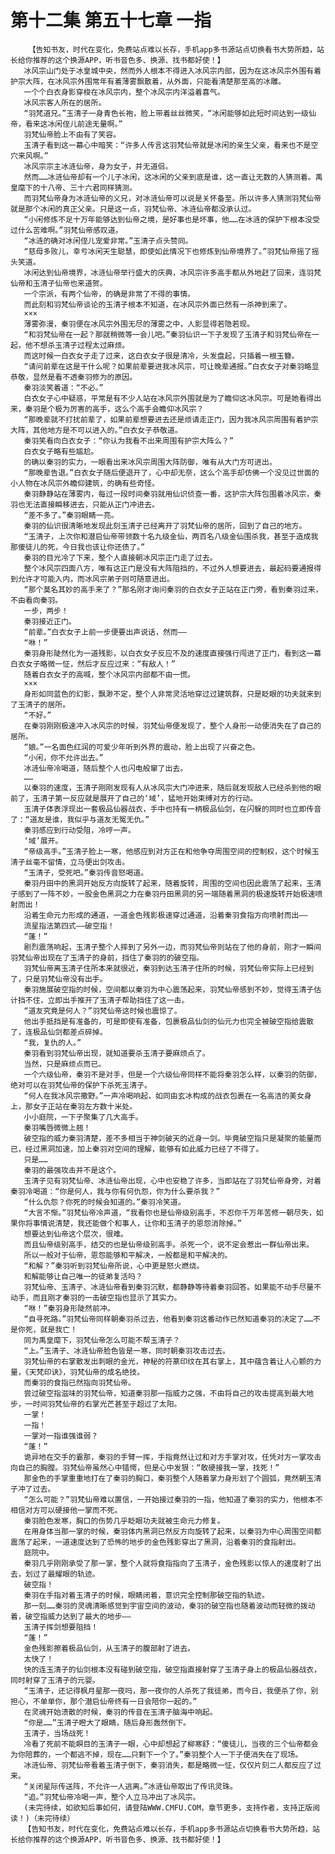 # 第十二集 第五十七章 一指
        【告知书友，时代在变化，免费站点难以长存，手机app多书源站点切换看书大势所趋，站长给你推荐的这个换源APP，听书音色多、换源、找书都好使！】
       冰风宗山门处于冰皇城中央，然而外人根本不得进入冰风宗内部，因为在这冰风宗外围有着护宗大阵，在冰风宗外围常年有着薄雾飘散着，从外面，只能看清楚那至高的冰雕。
       一个个白衣身影穿梭在冰风宗内，整个冰风宗内洋溢着喜气。
       冰风宗客人所在的居所。
       “羽梵道兄。”玉清子一身青色长袍，脸上带着丝丝微笑，“冰闲能够如此短时间达到一级仙帝，看来这冰闲侄儿前途无量啊。”
       羽梵仙帝脸上不由有了笑容。
       玉清子看到这一幕心中暗笑：“许多人传言这羽梵仙帝就是冰闲的亲生父亲，看来也不是空穴来风啊。”
       冰风宗宗主冰涟仙帝，身为女子，并无道侣。
       然而……冰涟仙帝却有一个儿子冰闲，这冰闲的父亲到底是谁，这一直让无数的人猜测着。禹皇麾下的十八帝、三十六君同样猜测。
       而羽梵仙帝身为冰涟仙帝的义兄，对冰涟仙帝可以说是关怀备至。所以许多人猜测羽梵仙帝就是那个冰闲的真正父亲。只是这一点，羽梵仙帝、冰涟仙帝都没承认过。
       “小闲修炼不足十万年能够达到仙帝之境，是好事也是坏事，他……在冰涟的保护下根本没受过什么苦难啊。”羽梵仙帝感叹道。
       “冰涟的确对冰闲侄儿宠爱非常。”玉清子点头赞同。
       “慈母多败儿，幸亏冰闲天生聪慧，即使如此情况下也修炼到仙帝境界了。”羽梵仙帝摇了摇头笑道。
       冰闲达到仙帝境界，冰涟仙帝举行盛大的庆典，冰风宗许多高手都从外地赶了回来，连羽梵仙帝和玉清子仙帝也来道贺。
       一个宗派，有两个仙帝，的确是非常了不得的事情。
       而此刻和羽梵仙帝谈论的玉清子根本不知道，在冰风宗外面已然有一杀神到来了。
       ×××
       薄雾弥漫，秦羽便在冰风宗外围无尽的薄雾之中，人影显得若隐若现。
       “和羽梵仙帝在一起？那就稍微等一会儿吧。”秦羽仙识一下子发现了玉清子和羽梵仙帝在一起，他不想杀玉清子过程太过麻烦。
       而这时候一白衣女子走了过来，这白衣女子很是清冷，头发盘起，只插着一根玉簪。
       “请问前辈在这是干什么呢？如果前辈要进我冰风宗，可让晚辈通报。”白衣女子对秦羽略显恭敬，显然是看不透秦羽修为的原因。
       秦羽淡笑着道：“不必。”
       白衣女子心中疑惑，平常是有不少人站在冰风宗外围就是为了瞻仰这冰风宗。可是她看得出来，秦羽是个极为厉害的高手，这么个高手会瞻仰冰风宗？
       “那晚辈就不打扰前辈了，如果前辈想要进去还是烦请走正门，因为我冰风宗周围有着护宗大阵，其他地方是不可以进入的。”白衣女子恭敬道。
       秦羽笑看向白衣女子：“你认为我看不出来周围有护宗大阵么？”
       白衣女子略有些尴尬。
       的确以秦羽的实力，一眼看出来冰风宗周围大阵防御，唯有从大门方可进出。
       “那晚辈告退。”白衣女子随后便退开了，心中却无奈，这么个高手却仿佛一个没见过世面的小人物在冰风宗外瞻仰建筑，的确有些奇怪。
       秦羽静静站在薄雾内，每过一段时间秦羽就用仙识侦查一番，这护宗大阵包围着冰风宗，秦羽也无法直接瞬移进去，只能从正门冲进去。
       “差不多了。”秦羽眼睛一亮。
       秦羽的仙识很清晰地发现此刻玉清子已经离开了羽梵仙帝的居所，回到了自己的地方。
       “玉清子，上次你和潜启仙帝带领数十名九级金仙，两百名八级金仙围杀我，甚至于造成我那傻徒儿的死，今日我也该让你还债了。”
       秦羽的目光冷了下来，整个人直接朝冰风宗正门走了过去。
       整个冰风宗四面八方，唯有这正门是没有大阵阻挡的，不过外人想要进去，最起码要通报得到允许才可能入内，而冰风宗弟子则可随意进出。
       “那个莫名其妙的高手来了？”那名刚才询问秦羽的白衣女子正站在正门旁，看到秦羽过来，不由看向秦羽。
       一步，两步！
       秦羽接近正门。
       “前辈。”白衣女子上前一步便要出声说话，然而——
       “咻！”
       秦羽身形陡然化为一道残影，以白衣女子反应不及的速度直接强行闯进了正门，看到这一幕白衣女子略微一怔，然后才反应过来：“有敌人！”
       随着白衣女子的高喊，整个冰风宗内部都不由一慌。
       ×××
       身形如同蓝色的幻影，飘渺不定，整个人非常灵活地穿过过建筑群，只是眨眼的功夫就来到了玉清子的居所。
       “不好。”
       在秦羽刚刚极速冲入冰风宗的时候，羽梵仙帝便发现了，整个人身形一动便消失在了自己的居所。
       “娘。”一名面色红润的可爱少年听到外界的震动，脸上出现了兴奋之色。
       “小闲，你不允许出去。”
       冰涟仙帝冷喝道，随后整个人也闪电般窜了出去。
       ……
       以秦羽的速度，玉清子刚刚发现有人从冰风宗大门冲进来，随后就发现敌人已经杀到他的眼前了，玉清子第一反应就是展开了自己的‘域’，猛地开始束缚对方的行动。
       玉清子体表浮现出一套极品仙器战衣，手中也持有一柄极品仙剑，在闪躲的同时也立即传音了：“道友是谁，我似乎与道友无冤无仇。”
       秦羽感应到行动受阻，冷哼一声。
       ‘域’展开。
       “帝级高手。”玉清子脸上一寒，他感应到对方正在和他争夺周围空间的控制权，这个时候玉清子丝毫不留情，立马便出剑攻击。
       “玉清子，受死吧。”秦羽传音怒喝道。
       秦羽丹田中的黑洞开始反方向旋转了起来，随着旋转，周围的空间也因此震荡了起来，玉清子感到了一阵不妙，一股金色黑洞之力在秦羽丹田黑洞的另一端随着黑洞的极速旋转开始极速喷射而出！
       沿着生命元力形成的通道，一道金色残影极速穿过通道，沿着秦羽食指方向喷射而出——
       流星指法第四式——破空指！
       “蓬！”
       剧烈震荡响起，玉清子整个人摔到了另外一边，而羽梵仙帝则站在了他的身前，刚才一瞬间羽梵仙帝出现在了玉清子的身前，挡住了秦羽的的破空指。
       羽梵仙帝离玉清子住所本来就很近，秦羽到达玉清子住所的时候，羽梵仙帝实际上已经到了，只是羽梵仙帝没有出手。
       秦羽施展破空指的时候，空间都以秦羽为中心震荡起来，羽梵仙帝感到不妙，觉得玉清子估计挡不住，立即出手推开了玉清子帮助挡住了这一击。
       “道友究竟是何人？”羽梵仙帝这时候也震惊了。
       他出手抵挡是有准备的，可是即使有准备，包裹极品仙剑的仙元力也完全被破空指给震散了，连极品仙剑都差点碎掉。
       “我，复仇的人。”
       秦羽看到羽梵仙帝出现，就知道要杀玉清子要麻烦点了。
       当然，只是麻烦点而已。
       一个六级仙帝，秦羽不是对手，但是一个六级仙帝同样不能将秦羽怎么样，以秦羽的防御，绝对可以在羽梵仙帝的保护下杀死玉清子。
       “何人在我冰风宗撒野。”一声冷喝响起，如同由玄冰构成的战衣包裹在一名高洁的美女身上，那女子正站在秦羽左方数十米处。
       小小庭院，一下子聚集了几大高手。
       秦羽嘴唇微微上翘！
       破空指的威力秦羽清楚，差不多相当于神剑破天的近身一剑。毕竟破空指只是凝聚的能量而已，经过黑洞加速，加上秦羽对空间的理解，能够有如此威力已经了不得了。
       只是……
       秦羽的最强攻击并不是这个。
       玉清子见有羽梵仙帝、冰涟仙帝出现，心中也安稳了许多，当即站在了羽梵仙帝身旁，对着秦羽冷喝道：“你是何人，我与你有何仇怨，你为什么要杀我？”
       “什么仇怨？你死的时候会知道的。”秦羽冷笑道。
       “大言不惭。”羽梵仙帝冷声道，“我看你也是仙帝级别高手，不忍你千万年苦修一朝尽失，如果你将事情说清楚，我还能做个和事人，让你和玉清子的恩怨消除掉。”
       想要达到仙帝这个层次，很难。
       而且仙帝级别高手，结交的也是仙帝级别高手。杀死一个，说不定会惹出一群仙帝出来。
       所以一般对于仙帝，恩怨能够和平解决，一般都是和平解决的。
       “和解？”秦羽听到羽梵仙帝所说，心中更是怒火燃烧。
       和解能够让自己唯一的徒弟复活吗？
       羽梵仙帝、玉清子、冰涟仙帝看到秦羽沉默，都静静等待着秦羽回答。如果能不动手尽量不动手，而且刚才秦羽的一击破空指也显示了其实力。
       “咻！”秦羽身形陡然前冲。
       “自寻死路。”羽梵仙帝同样朝秦羽杀过去，他看到秦羽这番动作已然知道秦羽的决定了……不是你死，就是我亡！
       同为禹皇麾下，羽梵仙帝怎么可能不帮玉清子？
       “上。”玉清子、冰涟仙帝脸色皆是一寒，同时朝秦羽攻击过去。
       羽梵仙帝的右掌散发出刺眼的金光，神秘的符篆印纹在其右掌上，其中蕴含着让人心颤的力量，《天梵印诀》，羽梵仙帝的成名绝技。
       而秦羽的食指已然指向羽梵仙帝。
       尝过破空指滋味的羽梵仙帝，知道秦羽那一指威力之强，不由将自己的攻击提高到最大地步，一时间羽梵仙帝的右掌光芒甚至于超过了太阳。
       一掌！
       一指！
       一掌对一指谁强谁弱？
       “蓬！”
       诡异地在交手的霎那，秦羽的手臂一挥，手指竟然让过和对方手掌对攻，任凭对方一掌攻击向自己的胸膛。羽梵仙帝虽然心中错愕，但是心中发狠：“敢硬接我一掌，找死！”
       那金色的手掌重重地打在了秦羽的胸口，秦羽整个人随着掌力身形划了个圆弧，竟然朝玉清子冲了过去。
       “怎么可能？”羽梵仙帝难以置信，一开始接过秦羽的一指，他知道了秦羽的实力，他根本不相信对方可以硬接他一掌而不死。
       秦羽脸色发寒，胸口的伤势几乎眨眼功夫就被生命元力修复。
       在用身体当那一掌的时候，秦羽体内黑洞已然反方向旋转了起来，以秦羽为中心周围空间都震荡了起来，一道速度达到了恐怖的地步的金色残影穿出了黑洞，沿着秦羽的食指射出。
       庭院中。
       秦羽几乎刚刚承受了那一掌，整个人就将食指指向了玉清子，金色残影以惊人的速度射了出去，划过了最耀眼的轨迹。
       破空指！
       秦羽在手指对着玉清子的时候，眼睛闭着，意识完全控制那破空指的轨迹。
       那一刻……秦羽的灵魂清晰感觉到宇宙空间的波动，秦羽的破空指也随着波动而轻微的拨动着，破空指威力达到了最大的地步——
       玉清子挥剑想要阻挡！
       “蓬！”
       金色残影擦着极品仙剑，从玉清子的腹部射了进去。
       太快了！
       快的连玉清子的仙剑根本没有碰到破空指，破空指直接射穿了玉清子身上的极品仙器战衣，同时射穿了玉清子的元婴。
       “玉清子，还记得枫月星那一夜吗，那一夜你的人杀死了我徒弟，而今日，我便杀了你，别担心，不单单你，那个潜启仙帝终有一日会陪你一起的。”
       在灵魂开始溃散的时候，秦羽的传音在玉清子脑海中响起。
       “你是……”玉清子瞪大了眼睛，随后身形轰然倒下。
       玉清子，当场战死！
       冷看了死前不能瞑目的玉清子一眼，心中却想起了柳寒舒：“傻徒儿，当夜的三个仙帝都会为你陪葬的，一个都逃不掉，现在……只剩下一个了。”秦羽整个人一下子便消失在了现场。
       冰涟仙帝、羽梵仙帝看着玉清子倒下，秦羽消失，都是略微一怔，仅仅片刻二人都反应了过来。
       “关闭星际传送阵，不允许一人逃离。”冰涟仙帝取出了传讯灵珠。
       “追。”羽梵仙帝冷喝一声，整个人立马冲出了冰风宗。
       (未完待续，如欲知后事如何，请登陆WWW.CMFU.COM，章节更多，支持作者，支持正版阅读！)（未完待续）
       【告知书友，时代在变化，免费站点难以长存，手机app多书源站点切换看书大势所趋，站长给你推荐的这个换源APP，听书音色多、换源、找书都好使！】
